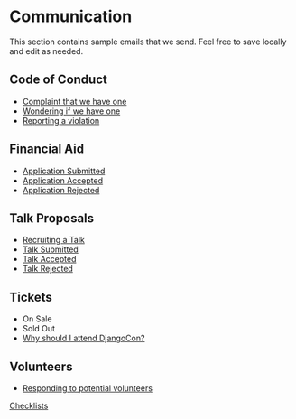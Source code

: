 # Communication

This section contains sample emails that we send. Feel free to save locally and edit as needed. 

## Code of Conduct 
- [Complaint that we have one](coc_complaint.md) 
- [Wondering if we have one](coc_about.md) 
- [Reporting a violation](coc_violation.md) 

## Financial Aid 
- [Application Submitted](finaid_submitted.md) 
- [Application Accepted](finaid_accepted.md) 
- [Application Rejected](finaid_rejected.md)

## Talk Proposals 
- [Recruiting a Talk](recruiting.md) 
- [Talk Submitted](talk_submitted.md) 
- [Talk Accepted](talk_accepted.md) 
- [Talk Rejected](talk_rejected.md) 

## Tickets 
- On Sale 
- Sold Out 
- [Why should I attend DjangoCon?](why-to-attend.md)

## Volunteers 
- [Responding to potential volunteers](volunteer.md)

[Checklists](checklists.md)
